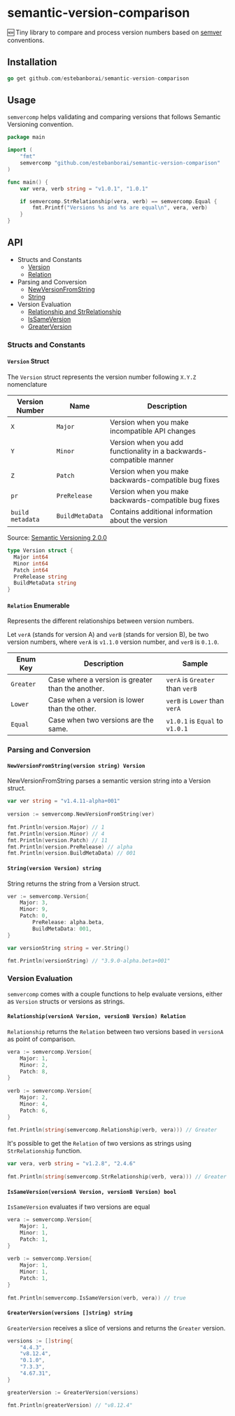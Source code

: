 # semantic-version-comparison
🆕 Tiny library to compare and process version numbers based on [semver](https://semver.org/) conventions.

## Installation
```go
go get github.com/estebanborai/semantic-version-comparison
```

## Usage

`semvercomp` helps validating and comparing versions that follows Semantic Versioning convention.

```go
package main

import (
	"fmt"
	semvercomp "github.com/estebanborai/semantic-version-comparison"
)

func main() {
	var vera, verb string = "v1.0.1", "1.0.1"

	if semvercomp.StrRelationship(vera, verb) == semvercomp.Equal {
		fmt.Printf("Versions %s and %s are equal\n", vera, verb)
	}
}
```

## API

- Structs and Constants
	- [Version](https://github.com/estebanborai/semantic-version-comparison#version-struct)
	- [Relation](https://github.com/estebanborai/semantic-version-comparison#relation-enumerable)
- Parsing and Conversion
	- [NewVersionFromString](https://github.com/estebanborai/semantic-version-comparison/tree/version/1.0.0#newversionfromstringversion-string-version)
	- [String](https://github.com/estebanborai/semantic-version-comparison#stringversion-version-string)
- Version Evaluation
	- [Relationship and StrRelationship](https://github.com/estebanborai/semantic-version-comparison#relationshipversiona-version-versionb-version-relation)
	- [IsSameVersion](https://github.com/estebanborai/semantic-version-comparison#issameversionversiona-version-versionb-version-bool)
	- [GreaterVersion](https://github.com/estebanborai/semantic-version-comparison#greaterversionversions-string-string)

### Structs and Constants

#### `Version` Struct
The `Version` struct represents the version number following `X.Y.Z` nomenclature

Version Number | Name | Description
------------ | ------------- | -------------
`X` | `Major` | Version when you make incompatible API changes
`Y` | `Minor` | Version when you add functionality in a backwards-compatible manner
`Z` | `Patch` | Version when you make backwards-compatible bug fixes
 `pr`| `PreRelease` | Version when you make backwards-compatible bug fixes
  `build metadata`| `BuildMetaData` | Contains additional information about the version

Source: [Semantic Versioning 2.0.0](https://semver.org/)

```go
type Version struct {
  Major int64
  Minor int64
  Patch int64
  PreRelease string
  BuildMetaData string
}
```

#### `Relation` Enumerable
Represents the different relationships between version numbers.

Let `verA` (stands for version A) and `verB` (stands for version B), be two version numbers,
where `verA` is `v1.1.0` version number, and `verB` is `0.1.0`.

Enum Key | Description | Sample
------------ | ------------- | -------------
`Greater` | Case where a version is greater than the another. | `verA` is `Greater` than `verB`
`Lower` | Case when a version is lower than the other. | `verB` is `Lower` than `verA`
`Equal` | Case when two versions are the same. | `v1.0.1` is `Equal` to `v1.0.1`

### Parsing and Conversion

#### `NewVersionFromString(version string) Version`
NewVersionFromString parses a semantic version string into a Version struct.

```go
var ver string = "v1.4.11-alpha+001"
	
version := semvercomp.NewVersionFromString(ver)
	
fmt.Println(version.Major) // 1
fmt.Println(version.Minor) // 4
fmt.Println(version.Patch) // 11
fmt.Println(version.PreRelease) // alpha
fmt.Println(version.BuildMetaData) // 001
```

#### `String(version Version) string`
String returns the string from a Version struct.

```go
ver := semvercomp.Version{
	Major: 3,
	Minor: 9,
	Patch: 0,
        PreRelease: alpha.beta,
        BuildMetaData: 001,
}

var versionString string = ver.String()

fmt.Println(versionString) // "3.9.0-alpha.beta+001"
```

### Version Evaluation
`semvercomp` comes with a couple functions to help evaluate versions, either as `Version` structs or versions as strings.

#### `Relationship(versionA Version, versionB Version) Relation`
`Relationship` returns the `Relation` between two versions based in `versionA` as point of comparison.

```go
vera := semvercomp.Version{
	Major: 1,
	Minor: 2,
	Patch: 8,
}
	
verb := semvercomp.Version{
	Major: 2,
	Minor: 4,
	Patch: 6,
}
		
fmt.Println(string(semvercomp.Relationship(verb, vera))) // Greater
```

It's possible to get the `Relation` of two versions as strings using `StrRelationship` function.

```go
var vera, verb string = "v1.2.8", "2.4.6"
		
fmt.Println(string(semvercomp.StrRelationship(verb, vera))) // Greater
```

#### `IsSameVersion(versionA Version, versionB Version) bool`
`IsSameVersion` evaluates if two versions are equal

```go
vera := semvercomp.Version{
	Major: 1,
	Minor: 1,
	Patch: 1,
}
	
verb := semvercomp.Version{
	Major: 1,
	Minor: 1,
	Patch: 1,
}
		
fmt.Println(semvercomp.IsSameVersion(verb, vera)) // true
```

#### `GreaterVersion(versions []string) string`
`GreaterVersion` receives a slice of versions and returns the `Greater` version.

```go
versions := []string{
	"4.4.3",
	"v8.12.4",
	"0.1.0",
	"7.3.3",
	"4.67.31",
}

greaterVersion := GreaterVersion(versions)

fmt.Println(greaterVersion) // "v8.12.4"
```
